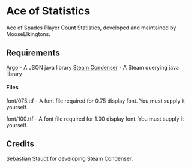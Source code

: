 Ace of Statistics
=======

Ace of Spades Player Count Statistics, developed and maintained by MooseElkingtons.

## Requirements ##
[Argo](http://argo.sourceforge.net/) - A JSON java library
[Steam Condenser](https://github.com/koraktor/steam-condenser-java) - A Steam querying java library

#### Files ####
font/075.ttf - A font file required for 0.75 display font. You must supply it yourself.

font/100.ttf - A font file required for 1.00 display font. You must supply it yourself.

## Credits ##
[Sebastian Staudt](https://github.com/koraktor) for developing Steam Condenser.
